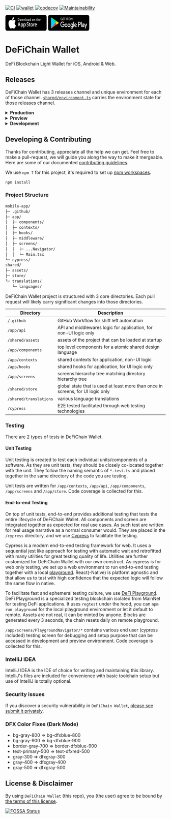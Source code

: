 [![CI](https://github.com/DeFiCh/wallet/actions/workflows/ci.yml/badge.svg)](https://github.com/DeFiCh/wallet/actions/workflows/ci.yml)
[![wallet](https://img.shields.io/endpoint?url=https://dashboard.cypress.io/badge/count/oqk3fk/main&style=flat&logo=cypress)](https://dashboard.cypress.io/projects/oqk3fk/runs)
[![codecov](https://codecov.io/gh/DeFiCh/wallet/branch/main/graph/badge.svg?token=83SCBQBEVJ)](https://codecov.io/gh/DeFiCh/wallet)
[![Maintainability](https://api.codeclimate.com/v1/badges/30297425fadcab8fbba4/maintainability)](https://codeclimate.com/github/DeFiCh/wallet/maintainability)
<div>
  <a href="https://apps.apple.com/us/app/defichain-wallet/id1572472820"><img width="130" height="50" src="/.github/images/app_store.svg" alt="app store" /></a>
  <a href='https://play.google.com/store/apps/details?id=com.defichain.app'><img width="130" height="50" alt='Get it on Google Play' src='/.github/images/play_store.svg'/></a>
</div>

# DeFiChain Wallet

DeFi Blockchain Light Wallet for iOS, Android & Web.

## Releases

DeFiChain Wallet has 3 releases channel and unique environment for each of those channel. [`shared/environment.ts`](/shared/environment.ts) carries the environment state for those releases channel.

<details>
<summary><b>Production</b></summary>

Created by Expo Application Service and configured in [`eas.json`](/eas.json), it creates a native build
with [`release-publish.yml`](/.github/workflows/eas-publish.yml) workflow on type "published". Builds can only be
triggered by DeFiChain engineers, they are automatically uploaded into native app store for distribution.

In the production environment, only **MainNet** is available, and debugging is not enabled.

</details>

<details>
<summary><b>Preview</b></summary>

Preview builds are created by 2 workflow. First at each pull request
via [`expo-preview.yml`](/.github/workflows/expo-preview.yml) workflow, release are prefixed `pr-preview-`. Secondly
at  [`release-publish.yml`](/.github/workflows/eas-publish.yml) workflow on type "prereleased".

In the preview environment, all networks are available, and debugging is enabled.

</details>

<details>
<summary><b>Development</b></summary>

Development builds are created on local machine and not triggered by any CI workflow.

In the development environment, all playground networks are available, and debugging is enabled.

</details>

## Developing & Contributing

Thanks for contributing, appreciate all the help we can get. Feel free to make a pull-request, we will guide you along
the way to make it mergeable. Here are some of our documented [contributing guidelines](CONTRIBUTING.md).

We use `npm 7` for this project, it's required to set
up [npm workspaces](https://docs.npmjs.com/cli/v7/using-npm/workspaces).

```shell
npm install
```

### Project Structure

```txt
mobile-app/
├─ .github/
├─ app/
│  ├─ components/
│  ├─ contexts/
│  ├─ hooks/
│  ├─ middleware/
│  ├─ screens/
│  │  ├─ ...Navigator/
│  │  └─ Main.tsx
└─ cypress/
shared/
├─ assets/
├─ store/
└─ translations/
   └─ languages/
```

DeFiChain Wallet project is structured with 3 core directories. Each pull request will likely carry significant changes
into those directories.

Directory               | Description
------------------------|-------------
`/.github`              | GitHub Workflow for shift left automation
`/app/api`              | API and middlewares logic for application, for non-UI logic only
`/shared/assets`        | assets of the project that can be loaded at startup
`/app/components`       | top level components for a atomic shared design language
`/app/contexts`         | shared contexts for application, non-UI logic
`/app/hooks`            | shared hooks for application, for UI logic only
`/app/screens`          | screens hierarchy tree matching directory hierarchy tree
`/shared/store`         | global state that is used at least more than once in screens, for UI logic only
`/shared/translations`  | various language translations
`/cypress`              | E2E tested facilitated through web testing technologies

### Testing

There are 2 types of tests in DeFiChain Wallet.

#### Unit Testing

Unit testing is created to test each individual units/components of a software. As they are unit tests, they should be
closely co-located together with the unit. They follow the naming semantic of `*.test.ts` and placed together in the
same directory of the code you are testing.

Unit tests are written for `/app/contexts`, `/app/api`, `/app/components`, `/app/screens` and `/app/store`. Code
coverage is collected for this.

#### End-to-end Testing

On top of unit tests, end-to-end provides additional testing that tests the entire lifecycle of DeFiChain Wallet. All
components and screen are integrated together as expected for real use cases. As such test are written for real usage
narrative as a normal consumer would. They are placed in the `/cypress` directory, and we
use [Cypress](https://github.com/cypress-io/cypress) to facilitate the testing.

Cypress is a modern end-to-end testing framework for web. It uses a sequential jest like approach for testing with
automatic wait and retrofitted with many utilities for great testing quality of life. Utilities are further customized
for DeFiChain Wallet with our own construct. As cypress is for web only testing, we set up a web environment to run
end-to-end testing together with a local [playground](https://github.com/DeFiCh/playground). React(-Native) is platform
agnostic and that allow us to test with high confidence that the expected logic will follow the same flow in native.

To facilitate fast and ephemeral testing culture, we use [DeFi Playground](https://github.com/DeFiCh/playground). DeFi
Playground is a specialized testing blockchain isolated from MainNet for testing DeFi applications. It uses `regtest`
under the hood, you can `npm run playground` for the local playground environment or let it default to remote. Assets
are not real, it can be minted by anyone. Blocks are generated every 3 seconds, the chain resets daily on remote
playground.

`/app/screens/PlaygroundNavigator/*` contains various end user (cypress included) testing screen for debugging and setup
purpose that can be accessed in development and preview environment. Code coverage is collected for this.

### IntelliJ IDEA

IntelliJ IDEA is the IDE of choice for writing and maintaining this library. IntelliJ's files are included for
convenience with basic toolchain setup but use of IntelliJ is totally optional.

### Security issues

If you discover a security vulnerability in
`DeFiChain Wallet`, [please see submit it privately](https://github.com/DeFiCh/.github/blob/main/SECURITY.md).

### DFX Color Fixes (Dark Mode)
- bg-gray-800 => bg-dfxblue-800
- bg-gray-900 => bg-dfxblue-900
- border-gray-700 => border-dfxblue-900
- text-primary-500 => text-dfxred-500
- gray-300 => dfxgray-300
- gray-400 => dfxgray-400
- gray-500 => dfxgray-500

## License & Disclaimer

By using `DeFiChain Wallet` (this repo), you (the user) agree to be bound by [the terms of this license](LICENSE).

[![FOSSA Status](https://app.fossa.com/api/projects/git%2Bgithub.com%2FDeFiCh%2Fwallet.svg?type=large)](https://app.fossa.com/projects/git%2Bgithub.com%2FDeFiCh%2Fwallet?ref=badge_large)
